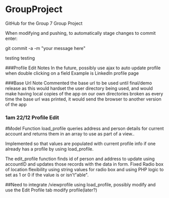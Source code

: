 # GroupProject
GitHub for the Group 7 Group Project

When modifying and pushing, to automatically stage changes to commit enter:

git commit -a -m "your message here"

testing testing 

###Profile Edit Notes
In the future, possibly use ajax to auto update profile when double clicking on a field
Example is LinkedIn profile page


###Base Url Note 
Commented the base url to be used until final/demo release as this would hardset the user directory being used, and would make having local copies of the app on our own directories broken as every time the base url was printed, it would send the browser to another version of the app


### 1am 22/12 Profile Edit 
#Model Function load_profile queries address and person details for current account and returns them in an array to use as part of a view..

Implemented so that values are populated with current profile info if one already has a profile by using load_profile.

The edit_profile function finds id of person and address to update using accountID and updates those records with the data in form.
Fixed Radio box of location flexibility using string values for radio box and using PHP logic to set as 1 or 0 if the value is or isn't"able".

##Need to integrate /viewprofile using load_profile, possibly modify and use the Edit Profile tab modify profile(later?)




